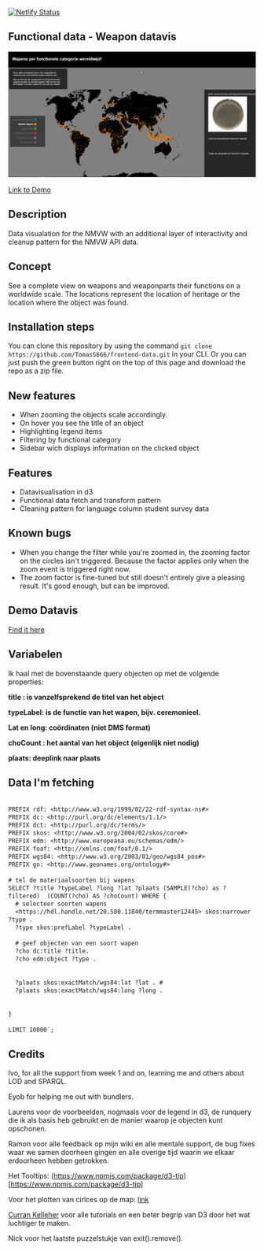 [![Netlify Status](https://api.netlify.com/api/v1/badges/bd37cbc5-a119-40a1-93e9-badcdb818313/deploy-status)](https://app.netlify.com/sites/frontend-data-tomas/deploys)
## Functional data - Weapon datavis

![alt text](https://github.com/TomasS666/frontend-data/blob/master/wiki/images/concept-header.png "heaeder image")

[Link to Demo](https://frontend-data-tomas.netlify.com/)

## Description
Data visualation for the NMVW with an additional layer of interactivity and cleanup pattern for the NMVW API data.

## Concept
See a complete view on weapons and weaponparts their functions on a worldwide scale. The locations represent the location of heritage or the location where the object was found.

## Installation steps
You can clone this repository by using the command ``` git clone https://github.com/TomasS666/frontend-data.git ``` in your CLI.
Or you can just push the green button right on the top of this page and download the repo as a zip file.

## New features
- When zooming the objects scale accordingly.
- On hover you see the title of an object
- Highlighting legend items
- Filtering by functional category
- Sidebar wich displays information on the clicked object

## Features
- Datavisualisation in d3
- Functional data fetch and transform pattern
- Cleaning pattern for language column student survey data

## Known bugs
- When you change the filter while you're zoomed in, the zooming factor on the circles isn't triggered. Because the factor applies only when the zoom event is triggered right now.
- The zoom factor is fine-tuned but still doesn't entirely give a pleasing result. It's good enough, but can be improved.

## Demo Datavis
[Find it here](https://frontend-data-tomas.netlify.com/)

## Variabelen
Ik haal met de bovenstaande query objecten op met de volgende properties:

**title : is vanzelfsprekend de titel van het object**

**typeLabel: is de functie van het wapen, bijv. ceremonieel.**

**Lat en long: coördinaten (niet DMS format)**

**choCount : het aantal van het object (eigenlijk niet nodig)**

**plaats: deeplink naar plaats**

## Data I'm fetching
```sparql

PREFIX rdf: <http://www.w3.org/1999/02/22-rdf-syntax-ns#>
PREFIX dc: <http://purl.org/dc/elements/1.1/>
PREFIX dct: <http://purl.org/dc/terms/>
PREFIX skos: <http://www.w3.org/2004/02/skos/core#>
PREFIX edm: <http://www.europeana.eu/schemas/edm/>
PREFIX foaf: <http://xmlns.com/foaf/0.1/>
PREFIX wgs84: <http://www.w3.org/2003/01/geo/wgs84_pos#>
PREFIX gn: <http://www.geonames.org/ontology#>

# tel de materiaalsoorten bij wapens
SELECT ?title ?typeLabel ?long ?lat ?plaats (SAMPLE(?cho) as ?filtered)  (COUNT(?cho) AS ?choCount) WHERE {
  # selecteer soorten wapens
  <https://hdl.handle.net/20.500.11840/termmaster12445> skos:narrower ?type .
  ?type skos:prefLabel ?typeLabel .

  # geef objecten van een soort wapen
  ?cho dc:title ?title.
  ?cho edm:object ?type .
	
  
  ?plaats skos:exactMatch/wgs84:lat ?lat . #
  ?plaats skos:exactMatch/wgs84:long ?long .


}

LIMIT 10000`;
```

## Credits
Ivo, for all the support from week 1 and on, learning me and others about LOD and SPARQL.

Eyob for helping me out with bundlers.

Laurens voor de voorbeelden, nogmaals voor de legend in d3, de runquery die ik als basis heb gebruikt en de manier waarop je objecten kunt opschonen.

Ramon voor alle feedback op mijn wiki en alle mentale support, de bug fixes waar we samen doorheen gingen en alle overige tijd waarin we elkaar erdoorheen hebben getrokken.

Het Tooltips: (https://www.npmjs.com/package/d3-tip)[https://www.npmjs.com/package/d3-tip]

Voor het plotten van cirlces op de map: [link](http://bl.ocks.org/lokesh005/7640d9b562bf59b561d6)

[Curran Kelleher](https://www.youtube.com/channel/UCSwd_9jyX4YtDYm9p9MxQqw) voor alle tutorials en een beter begrip van D3 door het wat luchtiger te maken.



Nick voor het laatste puzzelstukje van exit().remove().

